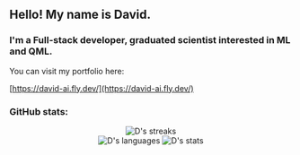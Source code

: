 ## Hello! My name is David.


### I'm a Full-stack developer, graduated scientist interested in ML and QML.

You can visit my portfolio here:

[https://david-ai.fly.dev/](https://david-ai.fly.dev/)

### GitHub stats:

<div align="center">
  <div class="row">
    <img alt="D's streaks" src="https://github-readme-streak-stats.herokuapp.com/?user=imitelis&count_private=true"/>
  </div>
  <div class="row">
    <img alt="D's languages" src="https://github-readme-stats.vercel.app/api/top-langs/?username=imitelis&layout=compact&langs_count=12&theme=transparent&hide=Jupyter%20Notebook&count_private=true"/>
    <img alt="D's stats" src="https://github-readme-stats.vercel.app/api?username=imitelis&show_icons=true&theme=transparent&include_all_commits=true&count_private=true"/>
  </div>  
</div>

